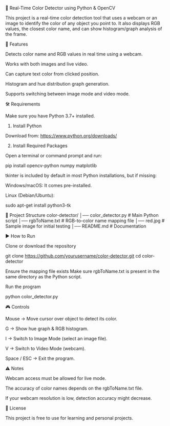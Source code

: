 🎨 Real-Time Color Detector using Python & OpenCV

This project is a real-time color detection tool that uses a webcam or an image to identify the color of any object you point to. It also displays RGB values, the closest color name, and can show histogram/graph analysis of the frame.

📌 Features

Detects color name and RGB values in real time using a webcam.

Works with both images and live video.

Can capture text color from clicked position.

Histogram and hue distribution graph generation.

Supports switching between image mode and video mode.

🛠️ Requirements

Make sure you have Python 3.7+ installed.

1. Install Python

Download from: https://www.python.org/downloads/

2. Install Required Packages

Open a terminal or command prompt and run:

pip install opencv-python numpy matplotlib


tkinter is included by default in most Python installations, but if missing:

Windows/macOS: It comes pre-installed.

Linux (Debian/Ubuntu):

sudo apt-get install python3-tk

📂 Project Structure
color-detector/
│── color_detector.py        # Main Python script
│── rgbToName.txt            # RGB-to-color name mapping file
│── red.jpg                  # Sample image for initial testing
│── README.md                # Documentation


▶️ How to Run

Clone or download the repository

git clone https://github.com/yourusername/color-detector.git
cd color-detector


Ensure the mapping file exists
Make sure rgbToName.txt is present in the same directory as the Python script.

Run the program

python color_detector.py

🎮 Controls

Mouse → Move cursor over object to detect its color.

G → Show hue graph & RGB histogram.

I → Switch to Image Mode (select an image file).

V → Switch to Video Mode (webcam).

Space / ESC → Exit the program.

⚠️ Notes

Webcam access must be allowed for live mode.

The accuracy of color names depends on the rgbToName.txt file.

If your webcam resolution is low, detection accuracy might decrease.

📜 License

This project is free to use for learning and personal projects.